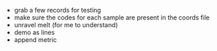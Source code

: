 - grab a few records for testing
 - make sure the codes for each sample are present in the coords file
- unravel melt (for me to understand)
- demo as lines
- append metric